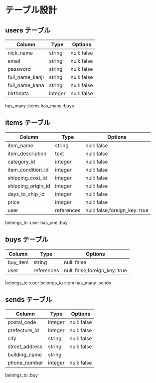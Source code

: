 # テーブル設計

## users テーブル

| Column          | Type      | Options                   |
| --------------- | --------- | ------------------------- |
| nick_name       | string    | null: false               | #ニックネーム
| email           | string    | null: false               | #メールアドレス 
| password        | string    | null: false               | #パスワード
| full_name_kanji | string    | null: false               | #フルネーム（漢字）
| full_name_kana  | string    | null: false               | #フルネーム（カナ）
| birthdata       | integer   | null: false               | #生年月日

has_many :items
has_many :buys

## items テーブル

| Column             | Type       | Options                        |
| ------------------ | ---------- | ------------------------------ |
| item_name          | string     | null: false                    | #商品名
| item_description   | text       | null: false                    | #商品の説明
| category_id        | integer    | null: false                    | #カテゴリー（アクティブハッシュ）
| item_condition_id  | integer    | null: false                    | #商品の状態（アクティブハッシュ）
| shipping_cost_id   | integer    | null: false                    | #配送料の負担（アクティブハッシュ）
| shipping_origin_id | integer    | null: false                    | #発送元の地域（アクティブハッシュ）
| days_to_ship_id    | integer    | null: false                    | #発送までの日数（アクティブハッシュ）
| price              | integer    | null: false                    | #価格
| user               | references | null: false,foreign_key: true  |

belongs_to :user
has_one    :buy

## buys テーブル

| Column   | Type       | Options                        |
| -------- | ---------- | ------------------------------ |
| buy_item | string     | null: false                    | #何を買ったか
| user     | references | null: false,foreign_key: true  | #どのユーザーが

belongs_to :user
belongs_to :item
has_many   :sends

## sends テーブル

| Column         | Type    | Options     |
| -------------- | ------- | ----------- |
| postal_code    | integer | null: false | #郵便番号
| prefecture_id  | integer | null: false | #都道府県（アクティブハッシュ）
| city           | string  | null: false | #市区町村
| street_address | string  | null: false | #番地
| building_name  | string  |             | #建物名（任意）
| phone_number   | integer | null: false | #電話番号

belongs_to :buy